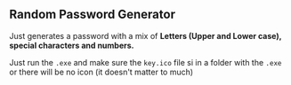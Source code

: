 ## Random Password Generator

Just generates a password with a mix of **Letters (Upper and Lower case), special characters and numbers.**

Just run the `.exe` and make sure the `key.ico` file si in a folder with the `.exe` or there will be no icon (it doesn't matter to much)
